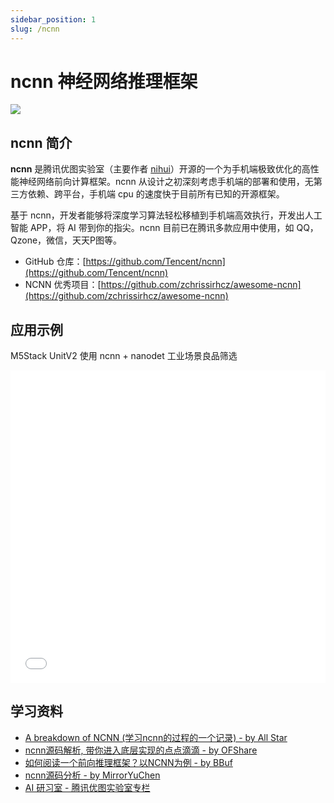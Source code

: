 ```yaml
---
sidebar_position: 1
slug: /ncnn
---
```


# ncnn 神经网络推理框架

![](https://static.getiot.tech/ncnn-logo-265.png#center-100)

## ncnn 简介

**ncnn** 是腾讯优图实验室（主要作者 [nihui](https://github.com/nihui)）开源的一个为手机端极致优化的高性能神经网络前向计算框架。ncnn 从设计之初深刻考虑手机端的部署和使用，无第三方依赖、跨平台，手机端 cpu 的速度快于目前所有已知的开源框架。

基于 ncnn，开发者能够将深度学习算法轻松移植到手机端高效执行，开发出人工智能 APP，将 AI 带到你的指尖。ncnn 目前已在腾讯多款应用中使用，如 QQ，Qzone，微信，天天P图等。

- GitHub 仓库：[https://github.com/Tencent/ncnn](https://github.com/Tencent/ncnn)
- NCNN 优秀项目：[https://github.com/zchrissirhcz/awesome-ncnn](https://github.com/zchrissirhcz/awesome-ncnn)

## 应用示例

M5Stack UnitV2 使用 ncnn + nanodet 工业场景良品筛选

<iframe width="100%" height="500px" max-width="100%" src="//player.bilibili.com/player.html?aid=546509349&bvid=BV1Vq4y1x7o1&cid=365405186&page=1&high_quality=1&danmaku=0" scrolling="no" border="0" frameborder="no" framespacing="0" allowfullscreen="true"> </iframe>

## 学习资料

- [A breakdown of NCNN (学习ncnn的过程的一个记录) - by All Star](https://github.com/Zhengtq/ncnn_breakdown)
- [ncnn源码解析, 带你进入底层实现的点点滴滴 - by OFShare](https://www.zhihu.com/column/c_1320446932913762304)
- [如何阅读一个前向推理框架？以NCNN为例 - by BBuf](https://blog.csdn.net/just_sort/article/details/111403398)
- [ncnn源码分析 - by MirrorYuChen](https://blog.csdn.net/sinat_31425585/category_9312419.html)
- [AI 研习室 - 腾讯优图实验室专栏](https://www.yanxishe.com/column/95)


